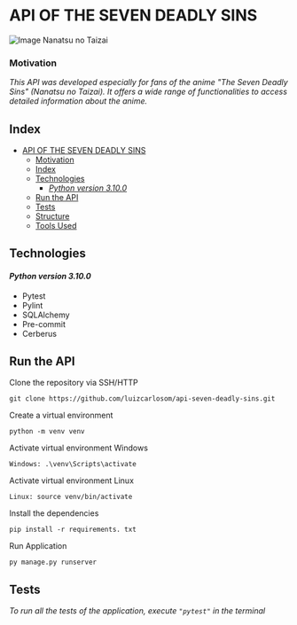 # API OF THE SEVEN DEADLY SINS
![Image Nanatsu no Taizai](https://sm.ign.com/t/ign_br/screenshot/default/nanatsu-no-taizai_5gcu.1200.jpg)
### Motivation
*This API was developed especially for fans of the anime "The Seven Deadly Sins" (Nanatsu no Taizai). It offers a wide range of functionalities to access detailed information about the anime.*

## Index

- [API OF THE SEVEN DEADLY SINS](#api-of-the-seven-deadly-sins)
    - [Motivation](#motivation)
  - [Index](#index)
  - [Technologies](#technologies)
      - [*Python version 3.10.0*](#python-version-3100)
  - [Run the API](#run-the-api)
  - [Tests](#tests)
  - [Structure](#structure)
  - [Tools Used](#tools-used)

## Technologies
#### *Python version 3.10.0*
- Pytest
- Pylint
- SQLAlchemy
- Pre-commit
- Cerberus

## Run the API

Clone the repository via SSH/HTTP

`git clone https://github.com/luizcarlosom/api-seven-deadly-sins.git`

Create a virtual environment

    python -m venv venv 

Activate virtual environment Windows

    Windows: .\venv\Scripts\activate

Activate virtual environment Linux

    Linux: source venv/bin/activate

Install the dependencies

    pip install -r requirements. txt

Run Application

    py manage.py runserver

## Tests
*To run all the tests of the application, execute `"pytest"` in the terminal*
